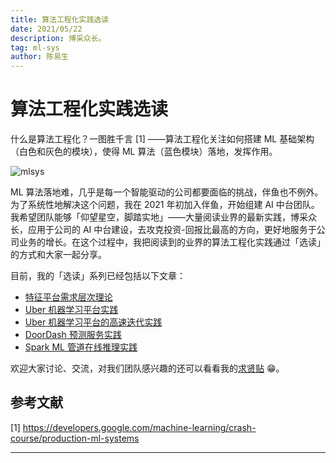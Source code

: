 ```yaml
---
title: 算法工程化实践选读
date: 2021/05/22
description: 博采众长。
tag: ml-sys
author: 陈易生
---
```


# 算法工程化实践选读

什么是算法工程化？一图胜千言 [1] ——算法工程化关注如何搭建 ML 基础架构（白色和灰色的模块），使得 ML 算法（蓝色模块）落地，发挥作用。

![mlsys](/images/mlsys-we-love/mlsys.svg)

ML 算法落地难，几乎是每一个智能驱动的公司都要面临的挑战，伴鱼也不例外。为了系统性地解决这个问题，我在 2021 年初加入伴鱼，开始组建 AI 中台团队。我希望团队能够「仰望星空，脚踏实地」——大量阅读业界的最新实践，博采众长，应用于公司的 AI 中台建设，去攻克投资-回报比最高的方向，更好地服务于公司业务的增长。在这个过程中，我把阅读到的业界的算法工程化实践通过「选读」的方式和大家一起分享。

目前，我的「选读」系列已经包括以下文章：

- [特征平台需求层次理论](/posts/feature-stores-a-hierarchy-of-needs)
- [Uber 机器学习平台实践](/posts/uber-michelangelo-overview)
- [Uber 机器学习平台的高速迭代实践](/posts/uber-michelangelo-pyml)
- [DoorDash 预测服务实践](/posts/doordash-prediction-service)
- [Spark ML 管道在线推理实践](/posts/serving-sparkml-pipelines)

欢迎大家讨论、交流，对我们团队感兴趣的还可以看看我的[求贤贴](/posts/join-us) 😁。

## 参考文献

[1] https://developers.google.com/machine-learning/crash-course/production-ml-systems

---
